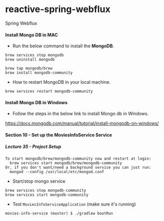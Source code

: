 # reactive-spring-webflux
Spring Webflux

#### Install Mongo DB in MAC

- Run the below command to install the **MongoDB**.

```
brew services stop mongodb
brew uninstall mongodb

brew tap mongodb/brew
brew install mongodb-community
```

-  How to restart MongoDB in your local machine.

```
brew services restart mongodb-community
```

#### Install Mongo DB in Windows

- Follow the steps in the below link to install Mongo db in Windows.

https://docs.mongodb.com/manual/tutorial/install-mongodb-on-windows/

#### Section 10 - Set up the MoviesInfoService Service

##### Lecture 35 - Project Setup

```
To start mongodb/brew/mongodb-community now and restart at login:
  brew services start mongodb/brew/mongodb-community
Or, if you don't want/need a background service you can just run:
  mongod --config /usr/local/etc/mongod.conf
```

* Start/stop mongo service

``` 
brew services stop mongodb-community
brew services start mongodb-community
```

* Test `MoviesInfoServiceApplication` (make sure it's running)

``` 
movies-info-service (master) $ ./gradlew bootRun
```
